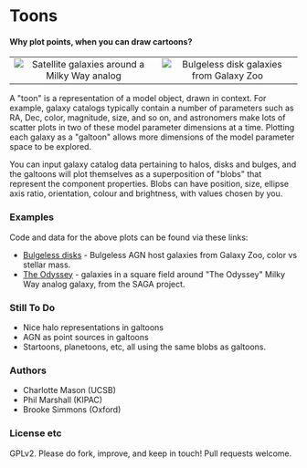Toons
=====

#### Why plot points, when you can draw cartoons?


<table><tr align='center'>
<td align='center'><img src="https://github.com/cmason90/Toons/raw/master/examples/theodyssey/example-theodyssey.png" 
alt="Satellite galaxies around a Milky Way analog"></td>
<td align='center'><img src="https://github.com/cmason90/Toons/raw/master/examples/bulgelessdisks/example-bulgelessdisks.png" 
alt="Bulgeless disk galaxies from Galaxy Zoo"></td>
</tr></table>

A "toon" is a representation of a model object, drawn in context. For example, galaxy catalogs typically contain a number of parameters such as RA, Dec, color, magnitude, size, and so on, and astronomers make lots of scatter plots in two of these model parameter dimensions at a time. Plotting each galaxy as a "galtoon" allows more dimensions of the model parameter space to be explored.

You can input galaxy catalog data pertaining to halos, disks and bulges, and the galtoons will plot themselves as a superposition of "blobs" that represent the component properties. Blobs can have position, size, ellipse axis ratio, orientation, colour and brightness, with values chosen by you.

### Examples
Code and data for the above plots can be found via these links:
* [Bulgeless disks](http://github.com/cmason90/Toons/tree/master/examples/bulgelessdisks) - Bulgeless AGN host galaxies from Galaxy Zoo, color vs stellar mass.
* [The Odyssey](http://github.com/cmason90/Toons/tree/master/examples/theodyssey) - galaxies in a square field around "The Odyssey" Milky Way analog galaxy, from the SAGA project.

### Still To Do
* Nice halo representations in galtoons
* AGN as point sources in galtoons
* Startoons, planetoons, etc, all using the same blobs as galtoons.

### Authors
* Charlotte Mason (UCSB)
* Phil Marshall (KIPAC)
* Brooke Simmons (Oxford)

### License etc
GPLv2. Please do fork, improve, and keep in touch! Pull requests welcome.
